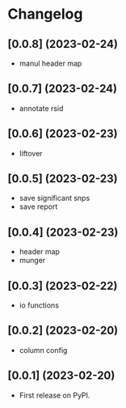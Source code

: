 # Changelog

## [0.0.8] (2023-02-24)

* manul header map

## [0.0.7] (2023-02-24)

* annotate rsid

## [0.0.6] (2023-02-23)

* liftover

## [0.0.5] (2023-02-23)

* save significant snps
* save report

## [0.0.4] (2023-02-23)

* header map
* munger

## [0.0.3] (2023-02-22)

* io functions


## [0.0.2] (2023-02-20)

* column config


## [0.0.1] (2023-02-20)

* First release on PyPI.
